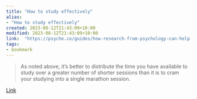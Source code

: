 ```yaml
---
title: "How to study effectively"
alias:
- "How to study effectively"
created: 2023-08-12T21:43:09+10:00
modified: 2023-08-12T21:43:09+10:00
link:  "https://psyche.co/guides/how-research-from-psychology-can-help-you-study-effectively"
tags:
- bookmark
---
```


> As noted above, it’s better to distribute the time you have available to study over a greater number of shorter sessions than it is to cram your studying into a single marathon session.

[Link](https://psyche.co/guides/how-research-from-psychology-can-help-you-study-effectively)